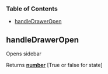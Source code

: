 <!-- Generated by documentation.js. Update this documentation by updating the source code. -->

### Table of Contents

- [handleDrawerOpen][1]

## handleDrawerOpen

Opens sidebar

Returns **[number][2]** [True or false for state]

[1]: #handledraweropen
[2]: https://developer.mozilla.org/docs/Web/JavaScript/Reference/Global_Objects/Number
